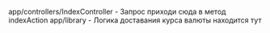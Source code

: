 app/controllers/IndexController - Запрос приходи сюда в метод indexAction
app/library - Логика доставания курса валюты находится тут